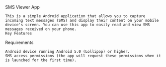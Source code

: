 SMS Viewer App
    
    This is a simple Android application that allows you to capture incoming text messages (SMS) and display their content on your mobile device's screen. You can use this app to easily read and view SMS messages received on your phone.
    Key Features

Requirements

    Android device running Android 5.0 (Lollipop) or higher.
    SMS access permissions (the app will request these permissions when it is launched for the first time).
